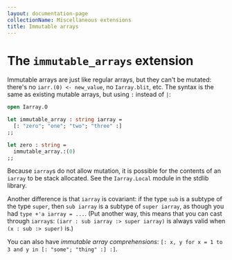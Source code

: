 ```yaml
---
layout: documentation-page
collectionName: Miscellaneous extensions
title: Immutable arrays
---
```


# The `immutable_arrays` extension

Immutable arrays are just like regular arrays, but they can't be
mutated: there's no `iarr.(0) <- new_value`, no `Iarray.blit`, etc.
The syntax is the same as existing mutable arrays, but using `:` instead
of `|`:

```ocaml
open Iarray.O

let immutable_array : string iarray =
  [: "zero"; "one"; "two"; "three" :]
;;

let zero : string =
  immutable_array.:(0)
;;
```

Because `iarray`s do not allow mutation, it is possible for the contents of an
`iarray` to be stack allocated. See the `Iarray.Local` module in the stdlib
library.

Another difference is that `iarray` is covariant: if the type `sub` is a subtype of the
type `super`, then `sub iarray` is a subtype of `super iarray`, as though you had `type
+'a iarray = ...`.  (Put another way, this means that you can cast through `iarray`s:
`(iarr : sub iarray :> super iarray)` is always valid when `(x : sub :> super)` is.)

You can also have *immutable array comprehensions*: `[: x, y for x = 1
to 3 and y in [: "some"; "thing" :] :]`.
